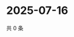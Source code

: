 # 2025-07-16

共 0 条

<!-- BEGIN ZHIHUQUESTIONS -->
<!-- 最后更新时间 Wed Jul 16 2025 21:31:41 GMT+0800 (China Standard Time) -->

<!-- END ZHIHUQUESTIONS -->

